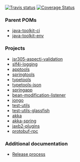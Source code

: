 [![Travis status](https://api.travis-ci.org/no-hope/java-toolkit.svg)](https://travis-ci.org/no-hope/java-toolkit)
[![Coverage Status](https://coveralls.io/repos/no-hope/java-toolkit/badge.svg?branch=master)](https://coveralls.io/r/no-hope/java-toolkit?branch=master)

### Parent POMs

* [java-toolkit-ci](parent/java-toolkit-ci)
* [java-toolkit-env](projects/java-toolkit-env)

### Projects

 * [jsr305-aspectj-validation](projects/jsr305-aspectj-validation)
 * [slf4j-logging](projects/slf4j-logging)
 * [apptools](projects/apptools)
 * [springtools](projects/springtools)
 * [typetools](projects/typetools)
 * [typetools-json](projects/typetools-json)
 * [springapp](projects/springapp)
 * [bean-modification-listener](projects/bean-modification-listener)
 * [jongo](projects/jongo)
 * [test-utils](projects/test-utils)
 * [test-utils-glassfish](projects/test-utils-glassfish)
 * [akka](projects/akka)
 * [akka-spring](projects/akka-spring)
 * [jaxb2-plugins](projects/jaxb2-plugins)
 * [protobuf-rpc](projects/protobuf-rpc)

### Additional documentation

 * [Release process](doc/TOOLKIT-RELEASE.md)
